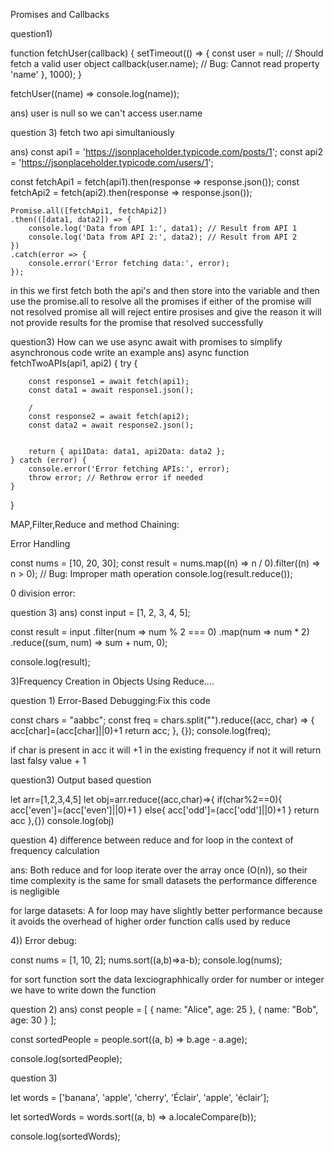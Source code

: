 Promises and Callbacks

question1)

function fetchUser(callback) {
    setTimeout(() => {
        const user = null; // Should fetch a valid user object
        callback(user.name); // Bug: Cannot read property 'name'
    }, 1000);
}

fetchUser((name) => console.log(name));

ans) user is null so we can't access user.name


question 3) fetch two api simultaniously

ans)
const api1 = 'https://jsonplaceholder.typicode.com/posts/1';
const api2 = 'https://jsonplaceholder.typicode.com/users/1';

const fetchApi1 = fetch(api1).then(response => response.json());
const fetchApi2 = fetch(api2).then(response => response.json());

    Promise.all([fetchApi1, fetchApi2])
    .then(([data1, data2]) => {
        console.log('Data from API 1:', data1); // Result from API 1
        console.log('Data from API 2:', data2); // Result from API 2
    })
    .catch(error => {
        console.error('Error fetching data:', error);
    });

in this we first fetch both the api's and then store into the variable and then use the promise.all to resolve all the promises if either of the promise will not resolved promise all will reject entire prosises and give the reason it will not provide results for the promise that resolved successfully


question3)
How can we use async await with promises to simplify asynchronous code write an example
ans) 
async function fetchTwoAPIs(api1, api2) {
    try {
        
        const response1 = await fetch(api1);
        const data1 = await response1.json();

        /
        const response2 = await fetch(api2);
        const data2 = await response2.json();

        
        return { api1Data: data1, api2Data: data2 };
    } catch (error) {
        console.error('Error fetching APIs:', error);
        throw error; // Rethrow error if needed
    }
}

MAP,Filter,Reduce and method Chaining:

Error Handling

const nums = [10, 20, 30];
const result = nums.map((n) => n / 0).filter((n) => n > 0); // Bug: Improper math operation
console.log(result.reduce());

0 division error:

question 3)
ans) 
const input = [1, 2, 3, 4, 5];

const result = input
    .filter(num => num % 2 === 0) 
    .map(num => num * 2)          
    .reduce((sum, num) => sum + num, 0); 

console.log(result);

3)Frequency Creation in Objects Using Reduce....

question 1) Error-Based Debugging:Fix this code


const chars = "aabbc";
const freq = chars.split("").reduce((acc, char) => {
    acc[char]=(acc[char]||0)+1
    return acc; 
}, {});
console.log(freq);

if char is present in acc it will +1 in the existing frequency if not it will return last falsy value + 1

question3) Output based question

let arr=[1,2,3,4,5]
let obj=arr.reduce((acc,char)=>{
    if(char%2==0){
        acc['even']=(acc['even']||0)+1
    }
    else{
        acc['odd']=(acc['odd']||0)+1
    }
    return acc
},{})
console.log(obj)



question 4) difference between reduce and for loop in the context of frequency calculation


ans: Both reduce and for loop iterate over the array once (O(n)), so their time complexity is the same
for small datasets 
the performance difference is negligible

for large datasets:
A for loop may have slightly better performance because it avoids the overhead of higher order function calls used by reduce


4)) Error debug:

const nums = [1, 10, 2];
nums.sort((a,b)=>a-b); 
console.log(nums);

for sort function sort the data lexciographhically order
for number or integer we have to write down the function


question 2)
ans)
const people = [
  { name: "Alice", age: 25 },
  { name: "Bob", age: 30 }
];

const sortedPeople = people.sort((a, b) => b.age - a.age);

console.log(sortedPeople);


question 3)

let words = ['banana', 'apple', 'cherry', 'Éclair', 'apple', 'éclair'];

let sortedWords = words.sort((a, b) => a.localeCompare(b));

console.log(sortedWords);





























